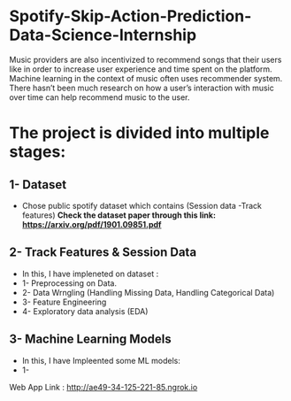 # Spotify-Skip-Action-Prediction-Data-Science-Internship
Music providers are also incentivized to recommend songs that their users like in order to increase user experience and time spent on the platform. Machine learning in the context of music often uses recommender system. There hasn’t been much research on how a user’s interaction with music over time can help recommend music to the user.

# The project is divided into multiple stages: #

## 1- Dataset ##

*  Chose public spotify dataset which contains (Session data -Track features)
   **Check the dataset paper through this link: https://arxiv.org/pdf/1901.09851.pdf**
   
## 2- Track Features & Session Data ##

* In this, I have impleneted on dataset : 
*   1- Preprocessing on Data.
*   2- Data Wrngling (Handling Missing Data, Handling Categorical Data)
*   3- Feature Engineering
*   4- Exploratory data analysis (EDA)


## 3- Machine Learning Models ##

  * In this, I have Impleented some ML models:
  *  1- 






Web App Link : 
http://ae49-34-125-221-85.ngrok.io

